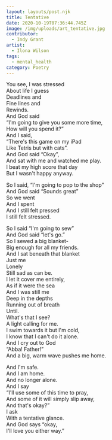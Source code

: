 ```yaml
---
layout: layouts/post.njk
title: Tentative
date: 2020-10-19T07:36:44.745Z
image: /img/uploads/art_tentative.jpg
contributor:
  - Indy Grant
artist:
  - Ilona Wilson
tags:
  - mental_health
category: Poetry
---
```

You see, I was stressed\
About life I guess\
Deadlines and \
Fine lines and \
Rewinds. \
And God said \
“I'm going to give you some more time,\
How will you spend it?”\
And I said, \
“There's this game on my iPad\
Like Tetris but with cats”.\
And God said “Okay”,\
And sat with me and watched me play. \
I beat my high score that day\
But I wasn't happy anyway.

So I said, “I'm going to pop to the shop”\
And God said “Sounds great”\
So we went \
And I spent \
And I still felt pressed\
I still felt stressed.

So I said “I'm going to sew”\
And God said “let's go.”\
So I sewed a big blanket- \
Big enough for all my friends.\
And I sat beneath that blanket\
Just me\
Lonely\
Still sad as can be. \
I let it cover me entirely,\
As if it were the sea\
And I was still me\
Deep in the depths\
Running out of breath\
Until. \
What's that I see?\
A light calling for me.\
I swim towards it but I'm cold,\
I know that I can't do it alone. \
And I cry out to God\
“Abba! Father!”\
And a big, warm wave pushes me home.

And I'm safe. \
And I am home. \
And no longer alone. \
And I say \
“I'll use some of this time to pray,\
And some of it will simply slip away,\
And that's okay?”\
I ask\
With a tentative glance. \
And God says “okay,\
I'll love you either way.”